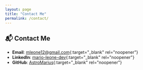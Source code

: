 ```yaml
---
layout: page
title: "Contact Me"
permalink: /contact/
---
```


## 📬 Contact Me

- **Email**: [mleone12@gmail.com](mailto:mleone12@gmail.com){:target="_blank" rel="noopener"}
- **LinkedIn**: [mario-leone-dev](https://linkedin.com/in/mario-leone-dev){:target="_blank" rel="noopener"}
- **GitHub**: [AstroMarius](https://github.com/AstroMarius){:target="_blank" rel="noopener"}
